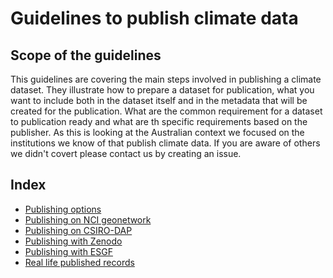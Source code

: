 # Guidelines to publish climate data

## Scope of the guidelines
This guidelines are covering the main steps involved in publishing a climate dataset.
They illustrate how to prepare a dataset for publication, what you want to include both in the dataset itself and in the metadata that will be created for the publication. What are the common requirement for a dataset to publication ready and what are th specific requirements based on the publisher. As this is looking at the Australian context we focused on the institutions we know of that publish climate data. If you are aware of others we didn't covert please contact us by creating an issue.

## Index

* [Publishing options](publish-options.md)
* [Publishing on NCI geonetwork](publish-nci-geonetwork.md)
* [Publishing on CSIRO-DAP](publish-csiro-dap.md)
* [Publishing with Zenodo](publish-zenodo.md)
* [Publishing with ESGF](publish-esgf.md)
* [Real life published records](publish-examples.md)
